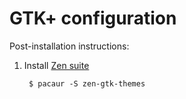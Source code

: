 # GTK+ configuration

Post-installation instructions:

1. Install [Zen suite](http://opendesktop.org/content/show.php/Zen+suite?content=149883)

		$ pacaur -S zen-gtk-themes
